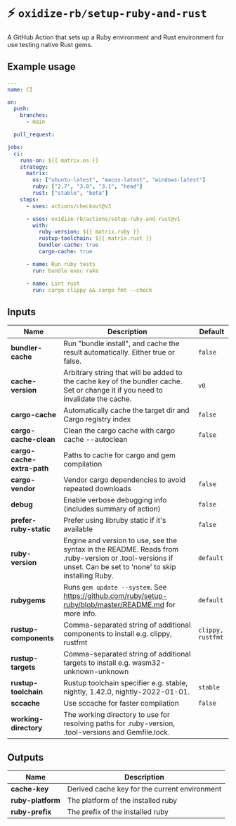 # ⚡️ `oxidize-rb/setup-ruby-and-rust`

A GitHub Action that sets up a Ruby environment and Rust environment for use
testing native Rust gems.

## Example usage

```yaml
---
name: CI

on:
  push:
    branches:
      - main

  pull_request:

jobs:
  ci:
    runs-on: ${{ matrix.os }}
    strategy:
      matrix:
        os: ["ubuntu-latest", "macos-latest", "windows-latest"]
        ruby: ["2.7", "3.0", "3.1", "head"]
        rust: ["stable", "beta"]
    steps:
      - uses: actions/checkout@v3

      - uses: oxidize-rb/actions/setup-ruby-and-rust@v1
        with:
          ruby-version: ${{ matrix.ruby }}
          rustup-toolchain: ${{ matrix.rust }}
          bundler-cache: true
          cargo-cache: true

      - name: Run ruby tests
        run: bundle exec rake

      - name: Lint rust
        run: cargo clippy && cargo fmt --check
```

## Inputs

<!-- inputs -->

| Name                       | Description                                                                                                                                                 | Default           |
| -------------------------- | ----------------------------------------------------------------------------------------------------------------------------------------------------------- | ----------------- |
| **bundler-cache**          | Run "bundle install", and cache the result automatically. Either true or false.                                                                             | `false`           |
| **cache-version**          | Arbitrary string that will be added to the cache key of the bundler cache. Set or change it if you need to invalidate the cache.                            | `v0`              |
| **cargo-cache**            | Automatically cache the target dir and Cargo registry index                                                                                                 | `false`           |
| **cargo-cache-clean**      | Clean the cargo cache with cargo cache --autoclean                                                                                                          | `false`           |
| **cargo-cache-extra-path** | Paths to cache for cargo and gem compilation                                                                                                                |                   |
| **cargo-vendor**           | Vendor cargo dependencies to avoid repeated downloads                                                                                                       | `false`           |
| **debug**                  | Enable verbose debugging info (includes summary of action)                                                                                                  | `false`           |
| **prefer-ruby-static**     | Prefer using libruby static if it's available                                                                                                               | `false`           |
| **ruby-version**           | Engine and version to use, see the syntax in the README. Reads from .ruby-version or .tool-versions if unset. Can be set to 'none' to skip installing Ruby. | `default`         |
| **rubygems**               | Runs `gem update --system`. See https://github.com/ruby/setup-ruby/blob/master/README.md for more info.                                                     | `default`         |
| **rustup-components**      | Comma-separated string of additional components to install e.g. clippy, rustfmt                                                                             | `clippy, rustfmt` |
| **rustup-targets**         | Comma-separated string of additional targets to install e.g. wasm32-unknown-unknown                                                                         |                   |
| **rustup-toolchain**       | Rustup toolchain specifier e.g. stable, nightly, 1.42.0, nightly-2022-01-01.                                                                                | `stable`          |
| **sccache**                | Use sccache for faster compilation                                                                                                                          | `false`           |
| **working-directory**      | The working directory to use for resolving paths for .ruby-version, .tool-versions and Gemfile.lock.                                                        |                   |

<!-- /inputs -->

## Outputs

<!-- outputs -->

| Name              | Description                                   |
| ----------------- | --------------------------------------------- |
| **cache-key**     | Derived cache key for the current environment |
| **ruby-platform** | The platform of the installed ruby            |
| **ruby-prefix**   | The prefix of the installed ruby              |

<!-- /outputs -->
